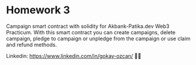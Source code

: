 # Homework 3
Campaign smart contract with solidity for Akbank-Patika.dev Web3 Practicum.
With this smart contract you can create campaigns, delete campaign, pledge to campaign or unpledge from the campaign or use claim and refund methods.
                                                         
Linkedin: https://www.linkedin.com/in/gokay-ozcan/ 🖐🏻
